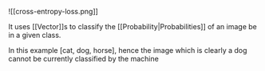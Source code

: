 ![[cross-entropy-loss.png]]

It uses [[Vector]]s to classify the [[Probability|Probabilities]] of an image be in a given class.

In this example [cat, dog, horse], hence the image which is clearly a dog cannot be currently classified by the machine